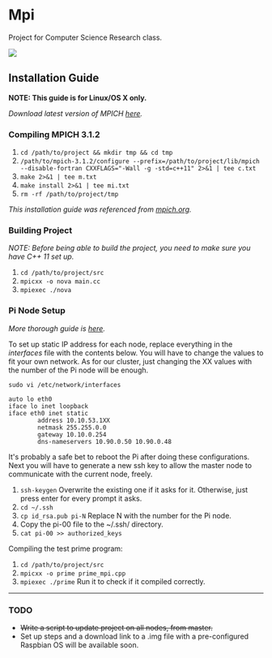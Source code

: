 Mpi
===

Project for Computer Science Research class.

![](https://pbs.twimg.com/media/B1Se3KeCEAA_iiE.jpg)

## Installation Guide

**NOTE: This guide is for Linux/OS X only.**

*Download latest version of MPICH [here](http://mpich.org/downloads/).*

### Compiling MPICH 3.1.2

1. `cd /path/to/project && mkdir tmp && cd tmp`
2. `/path/to/mpich-3.1.2/configure --prefix=/path/to/project/lib/mpich --disable-fortran CXXFLAGS="-Wall -g -std=c++11" 2>&1 | tee c.txt`
3. `make 2>&1 | tee m.txt`
4. `make install 2>&1 | tee mi.txt`
5. `rm -rf /path/to/project/tmp`

*This installation guide was referenced from [mpich.org](http://mpich.org/static/downloads/3.1.2/mpich-3.1.2-installguide.pdf).*

### Building Project

*NOTE: Before being able to build the project, you need to make sure you have C++ 11 set up.*

1. `cd /path/to/project/src`
2. `mpicxx -o nova main.cc`
3. `mpiexec ./nova`

### Pi Node Setup

*More thorough guide is [here](http://viddi.is/project-mpi-part-2/).*

To set up static IP address for each node, replace everything in the *interfaces* file with the contents below. You will have to change the values to fit your own network. As for our cluster, just changing the XX values with the number of the Pi node will be enough.

`sudo vi /etc/network/interfaces`

```
auto lo eth0
iface lo inet loopback
iface eth0 inet static
        address 10.10.53.1XX
        netmask 255.255.0.0
        gateway 10.10.0.254
        dns-nameservers 10.90.0.50 10.90.0.48
```

It's probably a safe bet to reboot the Pi after doing these configurations. Next you will have to generate a new ssh key to allow the master node to communicate with the current node, freely.

1. `ssh-keygen` Overwrite the existing one if it asks for it. Otherwise, just press enter for every prompt it asks.
2. `cd ~/.ssh`
3. `cp id_rsa.pub pi-N` Replace N with the number for the Pi node.
4. Copy the pi-00 file to the ~/.ssh/ directory.
5. `cat pi-00 >> authorized_keys`

Compiling the test prime program:

1. `cd /path/to/project/src`
2. `mpicxx -o prime prime_mpi.cpp`
3. `mpiexec ./prime` Run it to check if it compiled correctly.


---

### TODO
* ~~Write a script to update project on all nodes, from master.~~
* Set up steps and a download link to a .img file with a pre-configured Raspbian OS will be available soon.

